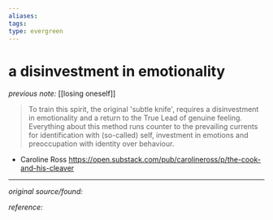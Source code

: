 ```yaml
---
aliases: 
tags: 
type: evergreen
---
```


# a disinvestment in emotionality 

_previous note:_ [[losing oneself]]

> To train this spirit, the original 'subtle knife', requires a disinvestment in emotionality and a return to the True Lead of genuine feeling. Everything about this method runs counter to the prevailing currents for identification with (so-called) self, investment in emotions and preoccupation with identity over behaviour. 

- Caroline Ross <https://open.substack.com/pub/carolineross/p/the-cook-and-his-cleaver>

---

_original source/found:_ 

_reference:_ 



